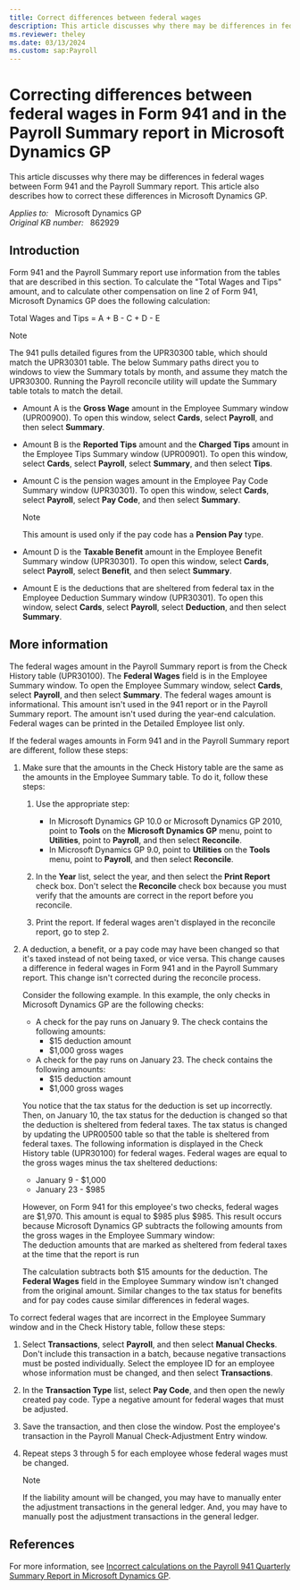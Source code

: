 ```yaml
---
title: Correct differences between federal wages
description: This article discusses why there may be differences in federal wages between Form 941 and the Payroll Summary report. This article also describes how to correct these differences.
ms.reviewer: theley
ms.date: 03/13/2024
ms.custom: sap:Payroll
---
```

# Correcting differences between federal wages in Form 941 and in the Payroll Summary report in Microsoft Dynamics GP

This article discusses why there may be differences in federal wages between Form 941 and the Payroll Summary report. This article also describes how to correct these differences in Microsoft Dynamics GP.

_Applies to:_ &nbsp; Microsoft Dynamics GP  
_Original KB number:_ &nbsp; 862929

## Introduction

Form 941 and the Payroll Summary report use information from the tables that are described in this section. To calculate the "Total Wages and Tips" amount, and to calculate other compensation on line 2 of Form 941, Microsoft Dynamics GP does the following calculation:

Total Wages and Tips = A + B - C + D - E

> [!NOTE]
> The 941 pulls detailed figures from the UPR30300 table, which should match the UPR30301 table. The below Summary paths direct you to windows to view the Summary totals by month, and assume they match the UPR30300. Running the Payroll reconcile utility will update the Summary table totals to match the detail.

- Amount A is the **Gross Wage** amount in the Employee Summary window (UPR00900). To open this window, select **Cards**, select **Payroll**, and then select **Summary**.
- Amount B is the **Reported Tips** amount and the **Charged Tips** amount in the Employee Tips Summary window (UPR00901). To open this window, select **Cards**, select **Payroll**, select **Summary**, and then select **Tips**.
- Amount C is the pension wages amount in the Employee Pay Code Summary window (UPR30301). To open this window, select **Cards**, select **Payroll**, select **Pay Code**, and then select **Summary**.

    > [!NOTE]
    > This amount is used only if the pay code has a **Pension Pay** type.
- Amount D is the **Taxable Benefit** amount in the Employee Benefit Summary window (UPR30301). To open this window, select **Cards**, select **Payroll**, select **Benefit**, and then select **Summary**.

- Amount E is the deductions that are sheltered from federal tax in the Employee Deduction Summary window (UPR30301). To open this window, select **Cards**, select **Payroll**, select **Deduction**, and then select **Summary**.

## More information

The federal wages amount in the Payroll Summary report is from the Check History table (UPR30100). The **Federal Wages** field is in the Employee Summary window. To open the Employee Summary window, select **Cards**, select **Payroll**, and then select **Summary**. The federal wages amount is informational. This amount isn't used in the 941 report or in the Payroll Summary report. The amount isn't used during the year-end calculation. Federal wages can be printed in the Detailed Employee list only.

If the federal wages amounts in Form 941 and in the Payroll Summary report are different, follow these steps:

1. Make sure that the amounts in the Check History table are the same as the amounts in the Employee Summary table. To do it, follow these steps:
    1. Use the appropriate step:
        - In Microsoft Dynamics GP 10.0 or Microsoft Dynamics GP 2010, point to **Tools** on the **Microsoft Dynamics GP** menu, point to **Utilities**, point to **Payroll**, and then select **Reconcile**.
        - In Microsoft Dynamics GP 9.0, point to **Utilities** on the **Tools** menu, point to **Payroll**, and then select **Reconcile**.
    2. In the **Year** list, select the year, and then select the **Print Report** check box. Don't select the **Reconcile** check box because you must verify that the amounts are correct in the report before you reconcile.

    3. Print the report. If federal wages aren't displayed in the reconcile report, go to step 2.

2. A deduction, a benefit, or a pay code may have been changed so that it's taxed instead of not being taxed, or vice versa. This change causes a difference in federal wages in Form 941 and in the Payroll Summary report. This change isn't corrected during the reconcile process.

    Consider the following example. In this example, the only checks in Microsoft Dynamics GP are the following checks:

    - A check for the pay runs on January 9. The check contains the following amounts:
        - $15 deduction amount
        - $1,000 gross wages
    - A check for the pay runs on January 23. The check contains the following amounts:
        - $15 deduction amount
        - $1,000 gross wages

    You notice that the tax status for the deduction is set up incorrectly. Then, on January 10, the tax status for the deduction is changed so that the deduction is sheltered from federal taxes. The tax status is changed by updating the UPR00500 table so that the table is sheltered from federal taxes. The following information is displayed in the Check History table (UPR30100) for federal wages. Federal wages are equal to the gross wages minus the tax sheltered deductions:

    - January 9 - $1,000
    - January 23 - $985

    However, on Form 941 for this employee's two checks, federal wages are $1,970. This amount is equal to $985 plus $985. This result occurs because Microsoft Dynamics GP subtracts the following amounts from the gross wages in the Employee Summary window:  
    The deduction amounts that are marked as sheltered from federal taxes at the time that the report is run

    The calculation subtracts both $15 amounts for the deduction. The **Federal Wages** field in the Employee Summary window isn't changed from the original amount. Similar changes to the tax status for benefits and for pay codes cause similar differences in federal wages.

To correct federal wages that are incorrect in the Employee Summary window and in the Check History table, follow these steps:

1. Select **Transactions**, select **Payroll**, and then select **Manual Checks**. Don't include this transaction in a batch, because negative transactions must be posted individually. Select the employee ID for an employee whose information must be changed, and then select **Transactions**.

2. In the **Transaction Type** list, select **Pay Code**, and then open the newly created pay code. Type a negative amount for federal wages that must be adjusted.

3. Save the transaction, and then close the window. Post the employee's transaction in the Payroll Manual Check-Adjustment Entry window.

4. Repeat steps 3 through 5 for each employee whose federal wages must be changed.

    > [!NOTE]
    > If the liability amount will be changed, you may have to manually enter the adjustment transactions in the general ledger. And, you may have to manually post the adjustment transactions in the general ledger.

## References

For more information, see [Incorrect calculations on the Payroll 941 Quarterly Summary Report in Microsoft Dynamics GP](https://support.microsoft.com/help/2249718).
